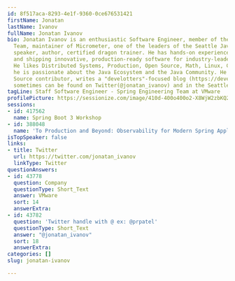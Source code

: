 ```yaml
---
id: 8f517aca-8293-4e1f-9360-0ce676531421
firstName: Jonatan
lastName: Ivanov
fullName: Jonatan Ivanov
bio: Jonatan Ivanov is an enthusiastic Software Engineer, member of the Spring Engineering
  Team, maintainer of Micrometer, one of the leaders of the Seattle Java User Group,
  speaker, author, certified dragon trainer. He has hands-on experience in developing
  and shipping innovative, production-ready software for industry-leader companies.
  He likes Distributed Systems, Production, Open Source, Math, Linux, Cloud environments;
  he is passionate about the Java Ecosystem and the Java Community. He is an Open
  Source contributor, writes a "develotters"-focused blog (https://develotters.com),
  sometimes can be found on Twitter(@jonatan_ivanov) and in the Seattle area.
tagLine: Staff Software Engineer - Spring Engineering Team at VMware
profilePicture: https://sessionize.com/image/410d-400o400o2-X8WjW2zbKQ26FoYfgfFR6t.jpg
sessions:
- id: 417562
  name: Spring Boot 3 Workshop
- id: 388048
  name: 'To Production and Beyond: Observability for Modern Spring Applications'
isTopSpeaker: false
links:
- title: Twitter
  url: https://twitter.com/jonatan_ivanov
  linkType: Twitter
questionAnswers:
- id: 43778
  question: Company
  questionType: Short_Text
  answer: VMware
  sort: 14
  answerExtra: 
- id: 43782
  question: 'Twitter handle with @ ex: @prpatel'
  questionType: Short_Text
  answer: "@jonatan_ivanov"
  sort: 18
  answerExtra: 
categories: []
slug: jonatan-ivanov

---
```

